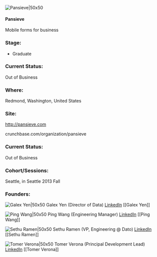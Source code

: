 

![Pansieve|50x50](https://apimg.techstars.com/connect/images/image_files/558c498bda79e0b50300000b/original/cuecard.png)

#### Pansieve
Mobile forms for business

### Stage: 
 - Graduate 

### Current Status: 
Out of Business

### Where:
Redmond, Washington, United States

### Site:
http://pansieve.com



crunchbase.com/organization/pansieve

### Current Status: 
Out of Business

### Cohort/Sessions: 
Seattle, in Seattle 2013 Fall

### Founders: 

![Galex Yen|50x50](http://gravatar.com/avatar/8a6adeb65d589ad5fb31061ccf3319a5.png?s=150&d=identicon) Galex Yen (Director of Data) [LinkedIn](https://linkedin.com/in/galexyen) [[Galex Yen]]

![Ping Wang|50x50](https://apimg.techstars.com/connect/images/image_files/5e62e29aa36c1156090004cf/original/Aiden_BB8.png) Ping Wang (Engineering Manager) [LinkedIn](https://linkedin.com/in/piwang) [[Ping Wang]]

![Sethu Ramen|50x50](http://gravatar.com/avatar/b6fcfbc02c0e6b80eb98ad4fc1b13e10.png?s=150&d=identicon) Sethu Ramen (VP, Engineering @ Dato) [LinkedIn](https://linkedin.com/in/balansethuraman) [[Sethu Ramen]]

![Tomer Verona|50x50](http://gravatar.com/avatar/d742023ed81cd1c9685f860caf97cb9d.png?s=150&d=identicon) Tomer Verona (Principal Development Lead) [LinkedIn](https://linkedin.com/in/tomerverona) [[Tomer Verona]]


